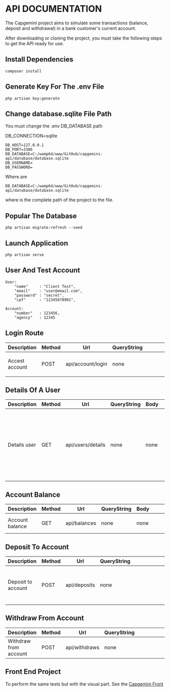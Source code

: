 # API DOCUMENTATION

The Capgemini project aims to simulate some transactions (balance, deposit and withdrawal) in a bank customer's current account.

After downloading or cloning the project, you must take the following steps to get the API ready for use.

## Install Dependencies

```
composer install
```

## Generate Key For The .env File

```
php artisan key:generate
```

## Change database.sqlite File Path

You must change the .env DB_DATABASE path

DB_CONNECTION=sqlite

```
DB_HOST=127.0.0.1
DB_PORT=3306
DB_DATABASE=C:/wamp64/www/GitHub/capgemini-api/database/database.sqlite
DB_USERNAME=
DB_PASSWORD=
```

Where are

```
DB_DATABASE=C:/wamp64/www/GitHub/capgemini-api/database/database.sqlite
```

where is the complete path of the project to the file.

## Popular The Database

```
php artisan migrate:refresh --seed
```

## Launch Application

```
php artisan serve
```

## User And Test Account

```
User:
    "name"     : "Client Test",
    "email"    : "user@email.com",
    "password" : "secret",
    "cpf"      : "12345678901",

Account:
    "number"   : 123456,
    "agency"   : 12345
```

## Login Route

<table>
	<thead>
		<th>Description</th>
		<th>Method</th>
		<th>Url</th>
		<th>QueryString</th>
		<th>Body</th>
		<th>Response</th>
	</thead>
	<tbody>	
		<tr>
			<td>Accest account</td>
			<td>POST</td>
			<td>api/account/login</td>
			<td>none</td>
			<td>
            <pre>
                "email":"user@email.com",
                "password":"secret"
            </pre>
            </td>
			<td>
            <pre>
                "token":"eyJ0eXAiOiJKV1QiLCJhbGciOiJIUzI1NiJ9.eyJzdWIiOjIsImlzcyI6Imh0dHA6Ly9sb2NhbGhvc3Q6ODAwMC9hcGkvYWNjb3VudC9sb2dpbiIsImlhdCI6MTU4MDY1NzgyNSwiZXhwIjoxNTgwNjYxNDI1LCJuYmYiOjE1ODA2NTc4MjUsImp0aSI6IkRMeFd6RmxuWUVnbXhINFAifQ. _1kvva48YybqYHMpTH34Gt-lI30cIVq1qyGRtfm5De8"
            </pre>
			</td>
		</tr>			
	</tbody>
</table>

## Details Of A User

<table>
	<thead>
		<th>Description</th>
		<th>Method</th>
		<th>Url</th>
		<th>QueryString</th>
		<th>Body</th>
		<th>Response</th>
	</thead>
	<tbody>	
		<tr>
			<td>Details user</td>
			<td>GET</td>
			<td>api/users/details</td>
			<td>none</td>
			<td>none</td>
			<td>
            <pre>
            "user": {
                "id": 1,
                "name": "Client Test",
                "email": "user@email.com",
                "email_verified_at": "2020-10-13T02:30:17.000000Z",
                "cpf": "12345678901",
                "phone": "35085830527",
                "profile_id": "1",
                "deleted_at": null,
                "created_at": "2020-10-13T02:30:17.000000Z",
                "updated_at": "2020-10-13T02:30:17.000000Z"
            }
            </pre>
			</td>
		</tr>			
	</tbody>
</table>

## Account Balance

<table>
	<thead>
		<th>Description</th>
		<th>Method</th>
		<th>Url</th>
		<th>QueryString</th>
		<th>Body</th>
		<th>Response</th>
	</thead>
	<tbody>	
		<tr>
			<td>Account balance</td>
			<td>GET</td>
			<td>api/balances</td>
			<td>none</td>
			<td>none</td>
			<td>
            <pre>
            "balance": 403
            </pre>
			</td>
		</tr>			
	</tbody>
</table>

## Deposit To Account

<table>
	<thead>
		<th>Description</th>
		<th>Method</th>
		<th>Url</th>
		<th>QueryString</th>
		<th>Body</th>
		<th>Response</th>
	</thead>
	<tbody>	
		<tr>
			<td>Deposit to account</td>
			<td>POST</td>
			<td>api/deposits</td>
			<td>none</td>
			<td>
                <pre>
                	"agency": 12345,
                	"number":123456,
                	"name":"Client Test",
                	"cpf":12345678901,
                	"value":100
                </pre>
            </td>
			<td>
            <pre>
            "message": "Deposito realizado com sucesso."
            </pre>
			</td>
		</tr>			
	</tbody>
</table>

## Withdraw From Account

<table>
	<thead>
		<th>Description</th>
		<th>Method</th>
		<th>Url</th>
		<th>QueryString</th>
		<th>Body</th>
		<th>Response</th>
	</thead>
	<tbody>	
		<tr>
			<td>Withdraw from account</td>
			<td>POST</td>
			<td>api/withdraws</td>
			<td>none</td>
			<td>
                <pre>
                    "value":100
                </pre>
            </td>
			<td>
            <pre>
            "message": "Sucesso ao realizar o saque."
            </pre>
			</td>
		</tr>			
	</tbody>
</table>

## Front End Project

To perform the same tests but with the visual part. See the [Capgemini Front](https://github.com/genaro94/capgemini-front-test)
